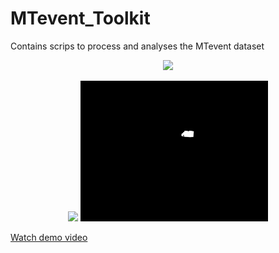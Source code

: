 # MTevent_Toolkit
Contains scrips to process and analyses the MTevent dataset
<p align="center">
  <img src="media/scene52.gif" />
  
</p>

<p align="center">
  <img src="media/scene63_mask_human.gif" width="400"/>
  <img src="media/scene63_mask_obj.gif" width="300"/>
</p>

[Watch demo video](media/scene33_obj_bbox.mp4)
